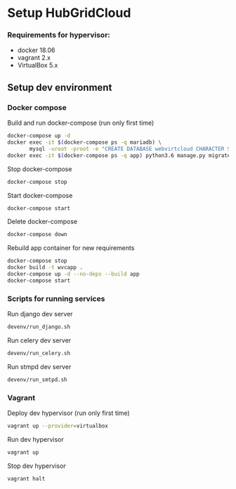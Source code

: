 # Setup HubGridCloud
### Requirements for hypervisor:
* docker 18.06
* vagrant 2.x
* VirtualBox 5.x

## Setup dev environment

### Docker compose
Build and run docker-compose (run only first time)
```bash
docker-compose up -d
docker exec -it $(docker-compose ps -q mariadb) \
       mysql -uroot -proot -e "CREATE DATABASE webvirtcloud CHARACTER SET utf8 COLLATE utf8_general_ci;"
docker exec -it $(docker-compose ps -q app) python3.6 manage.py migrate
```

Stop docker-compose
```bash
docker-compose stop
```

Start docker-compose
```bash
docker-compose start
```

Delete docker-compose
```bash
docker-compose down
```

Rebuild app container for new requirements
```bash
docker-compose stop
docker build -t wvcapp .
docker-compose up -d --no-deps --build app
docker-compose start
```

### Scripts for running services
Run django dev server
```bash
devenv/run_django.sh
```

Run celery dev server
```bash
devenv/run_celery.sh
```

Run stmpd dev server
```bash
devenv/run_smtpd.sh
```

### Vagrant
Deploy dev hypervisor (run only first time)
```bash
vagrant up --provider=virtualbox
```

Run dev hypervisor
```bash
vagrant up
```

Stop dev hypervisor
```bash
vagrant halt
```
